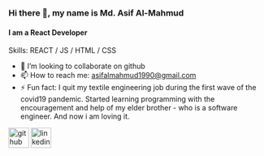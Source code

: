 ### Hi there 👋, my name is Md. Asif Al-Mahmud
#### I am a React Developer



Skills: REACT / JS / HTML / CSS

- 👯 I’m looking to collaborate on github 
- 📫 How to reach me: asifalmahmud1990@gmail.com 
- ⚡ Fun fact: I quit my textile engineering job during the first wave of the covid19 pandemic. Started learning programming with the encouragement and help of my elder brother - who is a software engineer. And now i am loving it. 


[<img src='https://cdn.jsdelivr.net/npm/simple-icons@3.0.1/icons/github.svg' alt='github' height='40'>](https://github.com/sabujpakhi)  [<img src='https://cdn.jsdelivr.net/npm/simple-icons@3.0.1/icons/linkedin.svg' alt='linkedin' height='40'>](https://www.linkedin.com/in/md-asif-al-mahmud-1b7690219/)  

